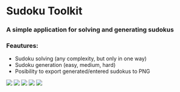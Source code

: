 # Sudoku Toolkit

### A simple application for solving and generating sudokus

### Feautures:
* Sudoku solving (any complexity, but only in one way)
* Sudoku generation (easy, medium, hard)
* Posibility to export generated/entered sudokus to PNG

![](https://i.ibb.co/khGdbjm/1.png)
![](https://i.ibb.co/VJG2K1p/2.png)
![](https://i.ibb.co/qgYwC09/3.png)
![](https://i.ibb.co/9G84s1p/4.png)
![](https://i.ibb.co/hZY8YXh/5.png)